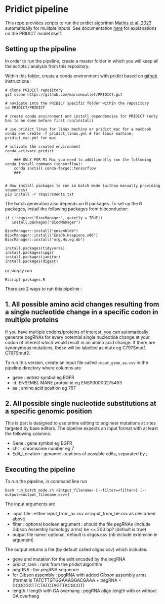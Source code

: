 # Pridict pipeline

This repo provides scripts to run the pridict algorithm [Mathis et al, 2023](https://www.nature.com/articles/s41587-022-01613-7) automatically for mulitple 
inputs. See documentation [here](./PRIDICT/README.md) for explanations on the PRIDICT model itself. 

## Setting up the pipeline

In order to run the pipeline, create a master folder in which you will keep all the scripts / analysis from this repository. 

Within this folder, create a conda environment with pridict based on
[github](https://github.com/uzh-dqbm-cmi/PRIDICT) instructions :

```
# clone PRIDICT repository
git clone https://github.com/mariemoullet/PRIDICT.git

# navigate into the PRIDICT specific folder within the repository
cd PRIDICT/PRIDICT

# create conda environment and install dependencies for PRIDICT (only has to be done before first run/install)

# use pridict_linux for linux machine or pridict_mac for a macbook
conda env create -f pridict_linux.yml # for linux machine, pridict_mac.yml for mac

# activate the created environment
conda activate pridict

	### ONLY FOR M1 Mac you need to additionally run the following conda install command (tensorflow): 
	conda install conda-forge::tensorflow
	###


# Now install packages to run in batch mode (withou manually providing sequences)
pip install -r requirements.txt

```

The batch generation also depends on R packages. To set up the R packages, install the following packages from 
bioconductor:

```
if (!require("BiocManager", quietly = TRUE))
   install.packages("BiocManager")

BiocManager::install("ensembldb")
BiocManager::install("EnsDb.Hsapiens.v86")
BiocManager::install("org.Hs.eg.db")

install.packages(tidyverse)
install.packages(spgs)
install.packages(janitor)
install.packages(digest)

```

or simply run 

```
Rscript packages.R
```


There are 2 ways to run this pipeline :

## 1. All possible amino acid changes resulting from a single nucleotide change in a specific codon in multiple proteins 

If you have multiple codons/proteins of interest, you can automatically generate pegRNAs for every potential single nucleotide change at your codon of interest which would result in an amino acid change. If there are synonymous mutations, these will be labelled as mutx eg C797Smut1, C797Smut2.

To run this version, create an input file called `input_gene_aa.csv` in the pipeline directory where columns are 
* gene : entrez symbol eg EGFR
* id :ENSEMBL MANE protein id eg ENSP00000275493
* aa : amino acid position eg 797


## 2. All possible single nucleotide substitutions at a specific genomic position 

This is part is designed to use prime editing to engineer mutations at sites targeted by base editors. The pipeline expects an input format with at least the following columns:
* Gene : gene symbol eg EGFR
* chr : chromsome number eg 7
* Edit_Location : genomic locations of possible edits, separated by ;



## Executing the pipeline 

To run the pipeline, in command line run 

```
bash run_batch_mode.sh <intput_filename> [--filter=<filter>] [--output=<output_filename.csv>]
```

The input arguments are
* input file : either input_from_aa.csv or input_from_be.csv as described above
* filter : optional boolean argument : should the file pegRNAs (include Gibson Assembly homology arms) be <= 200 bp? (default is true)
* output file name: optional, default is oligos.csv (nb include extension in argument)

The output returns a file (by default called oligos.csv) which includes:
* gene and mutation for the edit encoded by the pegRNA
* pridict_rank : rank from the pridict algorithm 
* pegRNA : the pegRNA sequence
* for Gibson assembly : pegRNA with added Gibson assembly arms (format is TATCTTGTGGAAAGGACGAAA + pegRNA + GCGCGGTTCTATCTAGTTACGCGT)
* length / length with GA overhang : pegRNA oligo length with or without GA overhang


